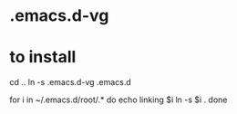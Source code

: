 # .emacs.d-vg

# to install

cd ..
ln -s .emacs.d-vg .emacs.d

for i in ~/.emacs.d/root/.*
do
	echo linking $i
	ln -s $i .
done

